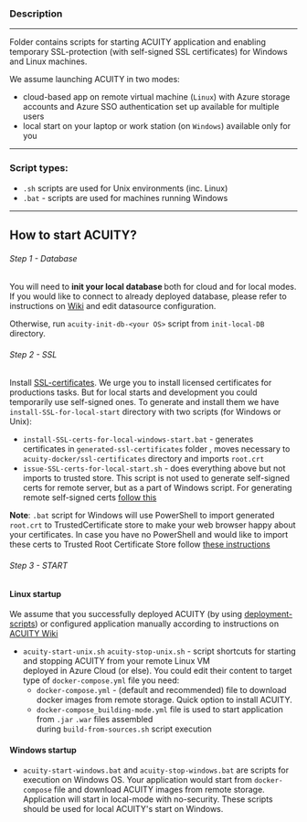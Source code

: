 ### Description
<hr>
Folder contains scripts for starting ACUITY application and enabling temporary SSL-protection (with self-signed SSL certificates) for Windows and Linux machines.

We assume launching ACUITY in two modes:
* cloud-based app on remote virtual machine (`Linux`) with Azure storage accounts and Azure SSO authentication set up available for multiple users 
* local start on your laptop or work station (on `Windows`) available only for you

<hr>

### Script types:

* `.sh` scripts are used for Unix environments (inc. Linux)
* `.bat` - scripts are used for machines running Windows

<hr>

## How to start ACUITY?

###### Step 1 - Database
You will need to <b> init your local database </b> both for cloud and for local modes. If you would like to connect to already deployed database, please refer to instructions on
[Wiki](https://github.com/digital-ECMT/acuity-docker/wiki/Applications-Spring-Configs#common-config) and edit datasource configuration. 

Otherwise, run `acuity-init-db-<your OS>` script from `init-local-DB` directory.

###### Step 2 - SSL
Install [SSL-certificates](https://github.com/digital-ECMT/acuity-docker/wiki/SSL-Certificates). We urge you to install licensed certificates for productions tasks. But for local starts and development you could temporarily
use self-signed ones. To generate and install them we have `install-SSL-for-local-start` directory with two scripts (for Windows or Unix):
* `install-SSL-certs-for-local-windows-start.bat` - generates certificates in `generated-ssl-certificates` folder , moves necessary to `acuity-docker/ssl-certificates` directory and imports `root.crt`
* `issue-SSL-certs-for-local-start.sh` - does everything above but not imports to trusted store. This script is not used to generate self-signed certs for remote server, but as a part of Windows script. For generating remote self-signed certs 
  [follow this](https://github.com/digital-ECMT/acuity-deployment-scripts/tree/master/remote-app-configuration/ssl)
   
<b>Note</b>: `.bat` script for Windows will use PowerShell to import generated `root.crt` to TrustedCertificate store to make your web browser happy about your certificates. In case you have no PowerShell 
 and would like to import these certs to Trusted Root Certificate Store follow [these instructions](https://github.com/digital-ECMT/acuity-docker/wiki/SSL-Certificates#importing-self-signed-certificate-to-trusted-store)  
###### Step 3 - START
   
#### Linux startup

We assume that you successfully deployed ACUITY (by using [deployment-scripts](https://github.com/digital-ECMT/acuity-deployment-scripts)) or configured application manually according 
to instructions on [ACUITY Wiki](https://github.com/digital-ECMT/acuity-docker/wiki)

* `acuity-start-unix.sh` `acuity-stop-unix.sh` - script shortcuts for starting and stopping ACUITY from your remote Linux VM \
  deployed in Azure Cloud (or else). You could edit their content to target type of `docker-compose.yml` file you need:
  * `docker-compose.yml`  - (default and recommended) file to download docker images from remote storage. Quick option to install ACUITY.
  * `docker-compose_building-mode.yml` file is used to start application from `.jar` `.war` files assembled \
    during `build-from-sources.sh` script execution
#### Windows startup
* `acuity-start-windows.bat` and `acuity-stop-windows.bat` are scripts for execution on Windows OS. Your application would start 
from `docker-compose` file and download ACUITY images from remote storage. Application will start in local-mode with no-security. 
These scripts should be used for local ACUITY's start on Windows.
